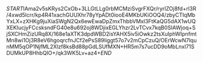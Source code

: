 $START$IAma2v5sKRys2CxOb+3LLGtLLg0rbMCMziSvgrFXQr/ryrlZOj8fd+rl3R/4xwd5lcrr/kp4R41xachGUUXhr78yYpADt0iooE4MKbUKiOOQ4/zbyCTIqMbYxLX+zXHKg9juXiaSWgN2Qx6ewEwaDpZmxThbbVMxl3FtKaQG5dAX1wUQXEKIucjyFCcsksndFG40e8u692oj8WDjixEGLYhzr2LvTCvx7kqB0SIAWjoq+SjSXCHmZizURq8X/168e1aXTK3dpdWBD2isYAHX5iv5iOwkz2tsXuIphWIpnfmtMn8wi1Oj3R8eV6hgoqrcfnJCf2ePsS89liggt57o7v2mCpCzuQ/OErWcwN7lqunMM5qOP1NjfML2Xlzf8ksBd88pGdLSUfMXN+HR5m7s7ucDD9oMbLnxl71SDUMkUP8HhbQIO+/qk3WK5Lv+az4+$END$